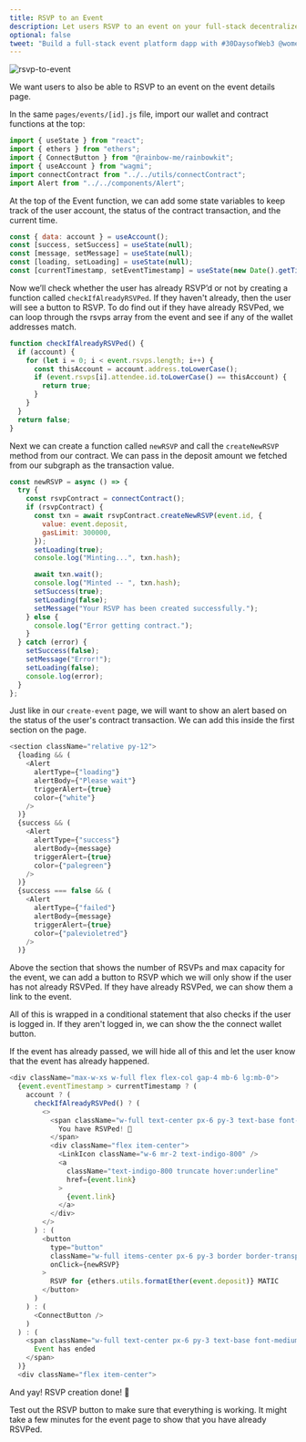 ```yaml
---
title: RSVP to an Event
description: Let users RSVP to an event on your full-stack decentralized event platform.
optional: false
tweet: "Build a full-stack event platform dapp with #30DaysofWeb3 @womenbuildweb3 🎫"
---
```


![rsvp-to-event](https://user-images.githubusercontent.com/15064710/180721341-747bc40c-a642-46df-afde-8b2cb38f45e5.png)

We want users to also be able to RSVP to an event on the event details page.

In the same `pages/events/[id].js` file, import our wallet and contract functions at the top:

```javascript
import { useState } from "react";
import { ethers } from "ethers";
import { ConnectButton } from "@rainbow-me/rainbowkit";
import { useAccount } from "wagmi";
import connectContract from "../../utils/connectContract";
import Alert from "../../components/Alert";
```

At the top of the Event function, we can add some state variables to keep track of the user account, the status of the contract transaction, and the current time.

```javascript
const { data: account } = useAccount();
const [success, setSuccess] = useState(null);
const [message, setMessage] = useState(null);
const [loading, setLoading] = useState(null);
const [currentTimestamp, setEventTimestamp] = useState(new Date().getTime());
```

Now we’ll check whether the user has already RSVP’d or not by creating a function called `checkIfAlreadyRSVPed`. If they haven't already, then the user will see a button to RSVP. To do find out if they have already RSVPed, we can loop through the rsvps array from the event and see if any of the wallet addresses match.

```javascript
function checkIfAlreadyRSVPed() {
  if (account) {
    for (let i = 0; i < event.rsvps.length; i++) {
      const thisAccount = account.address.toLowerCase();
      if (event.rsvps[i].attendee.id.toLowerCase() == thisAccount) {
        return true;
      }
    }
  }
  return false;
}
```

Next we can create a function called `newRSVP` and call the `createNewRSVP` method from our contract. We can pass in the deposit amount we fetched from our subgraph as the transaction value.

```javascript
const newRSVP = async () => {
  try {
    const rsvpContract = connectContract();
    if (rsvpContract) {
      const txn = await rsvpContract.createNewRSVP(event.id, {
        value: event.deposit,
        gasLimit: 300000,
      });
      setLoading(true);
      console.log("Minting...", txn.hash);

      await txn.wait();
      console.log("Minted -- ", txn.hash);
      setSuccess(true);
      setLoading(false);
      setMessage("Your RSVP has been created successfully.");
    } else {
      console.log("Error getting contract.");
    }
  } catch (error) {
    setSuccess(false);
    setMessage("Error!");
    setLoading(false);
    console.log(error);
  }
};
```

Just like in our `create-event` page, we will want to show an alert based on the status of the user's contract transaction. We can add this inside the first section on the page.

```javascript
<section className="relative py-12">
  {loading && (
    <Alert
      alertType={"loading"}
      alertBody={"Please wait"}
      triggerAlert={true}
      color={"white"}
    />
  )}
  {success && (
    <Alert
      alertType={"success"}
      alertBody={message}
      triggerAlert={true}
      color={"palegreen"}
    />
  )}
  {success === false && (
    <Alert
      alertType={"failed"}
      alertBody={message}
      triggerAlert={true}
      color={"palevioletred"}
    />
  )}
```

Above the section that shows the number of RSVPs and max capacity for the event, we can add a button to RSVP which we will only show if the user has not already RSVPed. If they have already RSVPed, we can show them a link to the event.

All of this is wrapped in a conditional statement that also checks if the user is logged in. If they aren't logged in, we can show the the connect wallet button.

If the event has already passed, we will hide all of this and let the user know that the event has already happened.

```javascript
<div className="max-w-xs w-full flex flex-col gap-4 mb-6 lg:mb-0">
  {event.eventTimestamp > currentTimestamp ? (
    account ? (
      checkIfAlreadyRSVPed() ? (
        <>
          <span className="w-full text-center px-6 py-3 text-base font-medium rounded-full text-teal-800 bg-teal-100">
            You have RSVPed! 🙌
          </span>
          <div className="flex item-center">
            <LinkIcon className="w-6 mr-2 text-indigo-800" />
            <a
              className="text-indigo-800 truncate hover:underline"
              href={event.link}
            >
              {event.link}
            </a>
          </div>
        </>
      ) : (
        <button
          type="button"
          className="w-full items-center px-6 py-3 border border-transparent text-base font-medium rounded-full text-indigo-700 bg-indigo-100 hover:bg-indigo-200 focus:outline-none focus:ring-2 focus:ring-offset-2 focus:ring-indigo-500"
          onClick={newRSVP}
        >
          RSVP for {ethers.utils.formatEther(event.deposit)} MATIC
        </button>
      )
    ) : (
      <ConnectButton />
    )
  ) : (
    <span className="w-full text-center px-6 py-3 text-base font-medium rounded-full border-2 border-gray-200">
      Event has ended
    </span>
  )}
  <div className="flex item-center">
```

And yay! RSVP creation done! 🎉

Test out the RSVP button to make sure that everything is working. It might take a few minutes for the event page to show that you have already RSVPed.
